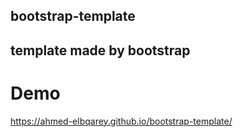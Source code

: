 ## bootstrap-template
## template made by bootstrap
# Demo
https://ahmed-elbqarey.github.io/bootstrap-template/

